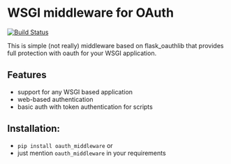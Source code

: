 # WSGI middleware for OAuth
[![Build Status](https://travis-ci.org/last-g/oauth_middleware.svg?branch=master)](https://travis-ci.org/last-g/oauth_middleware)

This is simple (not really) middleware based on flask_oauthlib that provides
full protection with oauth for your WSGI application.


Features
--------

* support for any WSGI based application
* web-based authentication
* basic auth with token authentication for scripts


Installation:
-------------

* `pip install oauth_middleware`
or
* just mention `oauth_middleware` in your requirements

